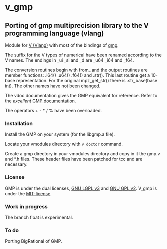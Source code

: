 # v_gmp

## Porting of gmp multiprecision library to the V programming language (vlang)
Module for [V (Vlang)](https://vlang.io/) with most of the bindings of [gmp](https://gmplib.org/).

The suffix for the V types of numerical have been renamed according to the V names. The endings in _ui _si and _d are _u64 _i64 and _f64.

The conversion routines begin with from_ and the output routines are member functions: .i64() .u64() .f64() and .str().
This last routine get a 10-base representation. For the original mpz_get_str() there is .str_base(base int). The other names have not been changed.

The vdoc documentation gives the GMP equivalent for reference. Refer to the _excellent_ [GMP documentation](https://gmplib.org/gmp-man-6.2.1.pdf). 

The operators + - * / % have been overloaded.

### Installation ###
Install the GMP on your system (for the libgmp.a file).

Locate your vmodules directory with `v doctor` command.

Create a gmp directory in your vmodules directory and copy in it the gmp.v and *.h files.
These header files have been patched for tcc and are necessary.

### License ###
GMP is under the dual licenses, [GNU LGPL v3](https://www.gnu.org/licenses/lgpl.html) and [GNU GPL v2](https://www.gnu.org/licenses/gpl-2.0.html). V_gmp is under the [MIT-license](https://raw.githubusercontent.com/VincentLaisney/v_gmp/main/LICENSE).

### Work in progress
The branch float is experimental.

### To do ###
Porting BigRational of GMP.
